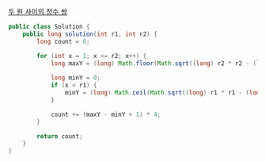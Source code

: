 [두 원 사이의 정수 쌍](https://school.programmers.co.kr/learn/courses/30/lessons/181187)
```java
public class Solution {
    public long solution(int r1, int r2) {
        long count = 0;

        for (int x = 1; x <= r2; x++) {
            long maxY = (long) Math.floor(Math.sqrt((long) r2 * r2 - (long) x * x));
            
            long minY = 0;
            if (x < r1) {
                minY = (long) Math.ceil(Math.sqrt((long) r1 * r1 - (long) x * x));
            }

            count += (maxY - minY + 1) * 4;
        }

        return count;
    }
}

```
